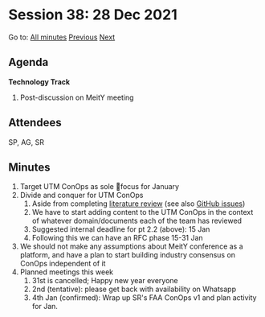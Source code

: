 # Session 38: 28 Dec 2021

Go to: [All minutes](../../index.md) [Previous](26.md) [Next](31.md)

## Agenda

**Technology Track**

1. Post-discussion on MeitY meeting

## Attendees

SP, AG, SR

## Minutes

1. Target UTM ConOps as sole focus for January
2. Divide and conquer for UTM ConOps
    1. Aside from completing [literature review](https://ispirt.github.io/pushpaka/work-items/i05/#state-of-the-art) (see also [GitHub issues](https://github.com/iSPIRT/pushpaka/issues))
    2. We have to start adding content to the UTM ConOps in the context of whatever domain/documents each of the team has reviewed
    3. Suggested internal deadline for pt 2.2 (above): 15 Jan
    4. Following this we can have an RFC phase 15-31 Jan
3. We should not make any assumptions about MeitY conference as a platform, and have a plan to start building industry consensus on ConOps independent of it
4. Planned meetings this week
    1. 31st is cancelled; Happy new year everyone
    2. 2nd (tentative): please get back with availability on Whatsapp
    3. 4th Jan (confirmed): Wrap up SR's FAA ConOps v1 and plan activity for Jan.
